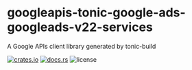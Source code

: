 # googleapis-tonic-google-ads-googleads-v22-services

A Google APIs client library generated by tonic-build

[![crates.io](https://img.shields.io/crates/v/googleapis-tonic-google-ads-googleads-v22-services)](https://crates.io/crates/googleapis-tonic-google-ads-googleads-v22-services)
[![docs.rs](https://img.shields.io/docsrs/googleapis-tonic-google-ads-googleads-v22-services)](https://docs.rs/googleapis-tonic-google-ads-googleads-v22-services)
![license](https://img.shields.io/crates/l/googleapis-tonic-google-ads-googleads-v22-services)
